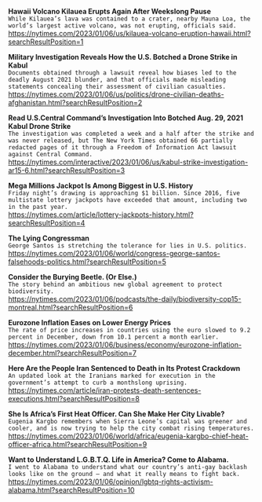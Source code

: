 **Hawaii Volcano Kilauea Erupts Again After Weekslong Pause**\
`While Kilauea’s lava was contained to a crater, nearby Mauna Loa, the world’s largest active volcano, was not erupting, officials said.`\
https://nytimes.com/2023/01/06/us/kilauea-volcano-eruption-hawaii.html?searchResultPosition=1

**Military Investigation Reveals How the U.S. Botched a Drone Strike in Kabul**\
`Documents obtained through a lawsuit reveal how biases led to the deadly August 2021 blunder, and that officials made misleading statements concealing their assessment of civilian casualties.`\
https://nytimes.com/2023/01/06/us/politics/drone-civilian-deaths-afghanistan.html?searchResultPosition=2

**Read U.S.Central Command’s Investigation Into Botched Aug. 29, 2021 Kabul Drone Strike**\
`The investigation was completed a week and a half after the strike and was never released, but The New York Times obtained 66 partially redacted pages of it through a Freedom of Information Act lawsuit against Central Command.`\
https://nytimes.com/interactive/2023/01/06/us/kabul-strike-investigation-ar15-6.html?searchResultPosition=3

**Mega Millions Jackpot Is Among Biggest in U.S. History**\
`Friday night’s drawing is approaching $1 billion. Since 2016, five multistate lottery jackpots have exceeded that amount, including two in the past year.`\
https://nytimes.com/article/lottery-jackpots-history.html?searchResultPosition=4

**The Lying Congressman**\
`George Santos is stretching the tolerance for lies in U.S. politics.`\
https://nytimes.com/2023/01/06/world/congress-george-santos-falsehoods-politics.html?searchResultPosition=5

**Consider the Burying Beetle. (Or Else.)**\
`The story behind an ambitious new global agreement to protect biodiversity.`\
https://nytimes.com/2023/01/06/podcasts/the-daily/biodiversity-cop15-montreal.html?searchResultPosition=6

**Eurozone Inflation Eases on Lower Energy Prices**\
`The rate of price increases in countries using the euro slowed to 9.2 percent in December, down from 10.1 percent a month earlier.`\
https://nytimes.com/2023/01/06/business/economy/eurozone-inflation-december.html?searchResultPosition=7

**Here Are the People Iran Sentenced to Death in Its Protest Crackdown**\
`An updated look at the Iranians marked for execution in the government’s attempt to curb a monthslong uprising.`\
https://nytimes.com/article/iran-protests-death-sentences-executions.html?searchResultPosition=8

**She Is Africa’s First Heat Officer. Can She Make Her City Livable?**\
`Eugenia Kargbo remembers when Sierra Leone’s capital was greener and cooler, and is now trying to help the city combat rising temperatures.`\
https://nytimes.com/2023/01/06/world/africa/eugenia-kargbo-chief-heat-officer-africa.html?searchResultPosition=9

**Want to Understand L.G.B.T.Q. Life in America? Come to Alabama.**\
`I went to Alabama to understand what our country’s anti-gay backlash looks like on the ground — and what it really means to fight back.`\
https://nytimes.com/2023/01/06/opinion/lgbtq-rights-activism-alabama.html?searchResultPosition=10

